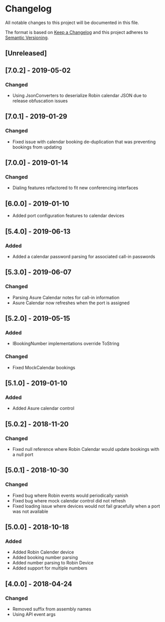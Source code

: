 # Changelog
All notable changes to this project will be documented in this file.

The format is based on [Keep a Changelog](http://keepachangelog.com/en/1.0.0/)
and this project adheres to [Semantic Versioning](http://semver.org/spec/v2.0.0.html).

## [Unreleased]

## [7.0.2] - 2019-05-02
### Changed
 - Using JsonConverters to deserialize Robin calendar JSON due to release obfuscation issues

## [7.0.1] - 2019-01-29
### Changed
 - Fixed issue with calendar booking de-duplication that was preventing bookings from updating

## [7.0.0] - 2019-01-14
### Changed
 - Dialing features refactored to fit new conferencing interfaces

## [6.0.0] - 2019-01-10
 - Added port configuration features to calendar devices

## [5.4.0] - 2019-06-13
### Added
 - Added a calendar password parsing for associated call-in passwords

## [5.3.0] - 2019-06-07
### Changed
 - Parsing Asure Calendar notes for call-in information
 - Asure Calendar now refreshes when the port is assigned

## [5.2.0] - 2019-05-15
### Added
 - IBookingNumber implementations override ToString

### Changed
 - Fixed MockCalendar bookings

## [5.1.0] - 2019-01-10
### Added
 - Added Asure calendar control

## [5.0.2] - 2018-11-20
### Changed
 - Fixed null reference where Robin Calendar would update bookings with a null port

## [5.0.1] - 2018-10-30
### Changed
 - Fixed bug where Robin events would periodically vanish
 - Fixed bug where mock calendar control did not refresh
 - Fixed loading issue where devices would not fail gracefully when a port was not available

## [5.0.0] - 2018-10-18
### Added
 - Added Robin Calender device
 - Added booking number parsing
 - Added number parsing to Robin Device
 - Added support for multiple numbers

## [4.0.0] - 2018-04-24
### Changed
 - Removed suffix from assembly names
 - Using API event args
